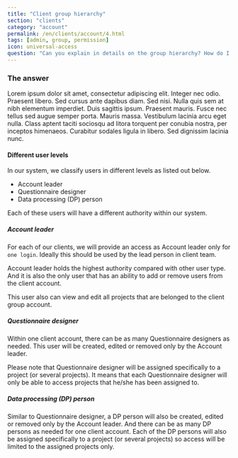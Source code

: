 ```yaml
---
title: "Client group hierarchy"
section: "clients"
category: "account"
permalink: /en/clients/account/4.html
tags: [admin, group, permission]
icon: universal-access
question: "Can you explain in details on the group hierarchy? How do I manage my own group according to this?"
---
```


### <i class="pe-anchor pe-fw"></i> The answer

Lorem ipsum dolor sit amet, consectetur adipiscing elit. Integer nec odio. Praesent libero. Sed cursus ante dapibus diam. Sed nisi. Nulla quis sem at nibh elementum imperdiet. Duis sagittis ipsum. Praesent mauris. Fusce nec tellus sed augue semper porta. Mauris massa. Vestibulum lacinia arcu eget nulla. Class aptent taciti sociosqu ad litora torquent per conubia nostra, per inceptos himenaeos. Curabitur sodales ligula in libero. Sed dignissim lacinia nunc.


#### Different user levels

In our system, we classify users in different levels as listed out below.

* Account leader
* Questionnaire designer
* Data processing (DP) person

Each of these users will have a different authority within our system.


##### Account leader

For each of our clients, we will provide an access as Account leader only for `one login`. Ideally this should be used by the lead person in client team.

Account leader holds the highest authority compared with other user type. And it is also the only user that has an ability to add or remove users from the client account.

This user also can view and edit all projects that are belonged to the client group account.


##### Questionnaire designer

Within one client account, there can be as many Questionnaire designers as needed. This user will be created, edited or removed only by the Account leader.

Please note that Questionnaire designer will be assigned specifically to a project (or several projects). It means that each Questionnaire designer will only be able to access projects that he/she has been assigned to.


##### Data processing (DP) person

Similar to Questionnaire designer, a DP person will also be created, edited or removed only by the Account leader. And there can be as many DP persons as needed for one client account. Each of the DP persons will also be assigned specifically to a project (or several projects) so access will be limited to the assigned projects only.
